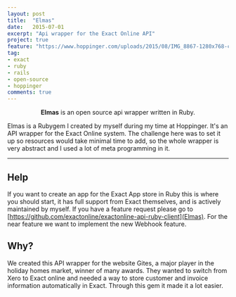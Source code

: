 ```yaml
---
layout: post
title:  "Elmas"
date:   2015-07-01
excerpt: "Api wrapper for the Exact Online API"
project: true
feature: "https://www.hoppinger.com/uploads/2015/08/IMG_8867-1280x768-c-default.jpg"
tag:
- exact
- ruby
- rails
- open-source
- hoppinger
comments: true
---
```


<center><b>Elmas</b> is an open source api wrapper written in Ruby.</center>

Elmas is a Rubygem I created by myself during my time at Hoppinger. It's an API wrapper for the Exact Online system. The challenge here was to set it up so resources would take minimal time to add, so the whole wrapper is very abstract and I used a lot of meta programming in it.

---

## Help

If you want to create an app for the Exact App store in Ruby this is where you should start, it has full support from Exact themselves, and is actively maintained by myself. If you have a feature request please go to [https://github.com/exactonline/exactonline-api-ruby-client](Elmas). For the near feature we want to implement the new Webhook feature.

## Why?

We created this API wrapper for the website Gites, a major player in the holiday homes market, winner of many awards. They wanted to switch from Xero to Exact online and needed a way to store customer and invoice information automatically in Exact. Through this gem it made it a lot easier.
